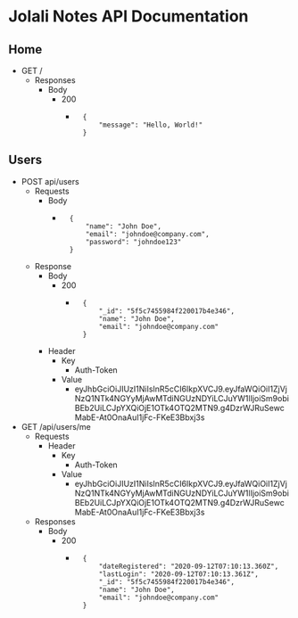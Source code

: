 # Jolali Notes API Documentation

## Home
- GET /
    - Responses
        - Body
            - 200
                - ```
                    {
                        "message": "Hello, World!"
                    }
                    ```

## Users
- POST api/users
    - Requests
        - Body
            - ```
                {
                    "name": "John Doe",
                    "email": "johndoe@company.com",
                    "password": "johndoe123"
                }
                ```
    - Response
        - Body
            - 200
                - ```
                    {
                        "_id": "5f5c7455984f220017b4e346",
                        "name": "John Doe",
                        "email": "johndoe@company.com"
                    }
                    ```
        - Header
            - Key
                - Auth-Token
            - Value
                - eyJhbGciOiJIUzI1NiIsInR5cCI6IkpXVCJ9.eyJfaWQiOiI1ZjVjNzQ1NTk4NGYyMjAwMTdiNGUzNDYiLCJuYW1lIjoiSm9obiBEb2UiLCJpYXQiOjE1OTk4OTQ2MTN9.g4DzrWJRuSewcMabE-At0OnaAuI1jFc-FKeE3Bbxj3s
- GET /api/users/me
    - Requests
        - Header
            - Key
                - Auth-Token
            - Value
                - eyJhbGciOiJIUzI1NiIsInR5cCI6IkpXVCJ9.eyJfaWQiOiI1ZjVjNzQ1NTk4NGYyMjAwMTdiNGUzNDYiLCJuYW1lIjoiSm9obiBEb2UiLCJpYXQiOjE1OTk4OTQ2MTN9.g4DzrWJRuSewcMabE-At0OnaAuI1jFc-FKeE3Bbxj3s
    - Responses
        - Body
            - 200
                - ```
                    {
                        "dateRegistered": "2020-09-12T07:10:13.360Z",
                        "lastLogin": "2020-09-12T07:10:13.361Z",
                        "_id": "5f5c7455984f220017b4e346",
                        "name": "John Doe",
                        "email": "johndoe@company.com"
                    }
                    ```

